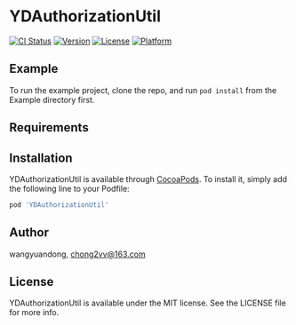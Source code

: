 # YDAuthorizationUtil

[![CI Status](https://img.shields.io/travis/wangyuandong/YDAuthorizationUtil.svg?style=flat)](https://travis-ci.org/wangyuandong/YDAuthorizationUtil)
[![Version](https://img.shields.io/cocoapods/v/YDAuthorizationUtil.svg?style=flat)](https://cocoapods.org/pods/YDAuthorizationUtil)
[![License](https://img.shields.io/cocoapods/l/YDAuthorizationUtil.svg?style=flat)](https://cocoapods.org/pods/YDAuthorizationUtil)
[![Platform](https://img.shields.io/cocoapods/p/YDAuthorizationUtil.svg?style=flat)](https://cocoapods.org/pods/YDAuthorizationUtil)

## Example

To run the example project, clone the repo, and run `pod install` from the Example directory first.

## Requirements

## Installation

YDAuthorizationUtil is available through [CocoaPods](https://cocoapods.org). To install
it, simply add the following line to your Podfile:

```ruby
pod 'YDAuthorizationUtil'
```

## Author

wangyuandong, chong2vv@163.com

## License

YDAuthorizationUtil is available under the MIT license. See the LICENSE file for more info.

